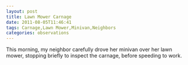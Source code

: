 ```yaml
---
layout: post
title: Lawn Mower Carnage
date: 2011-08-05T11:46:41
tags: Carnage,Lawn Mower,Minivan,Neighbors
categories: observations
---
```


This morning, my neighbor carefully drove her minivan over her lawn mower,
stopping briefly to inspect the carnage, before speeding to work.





